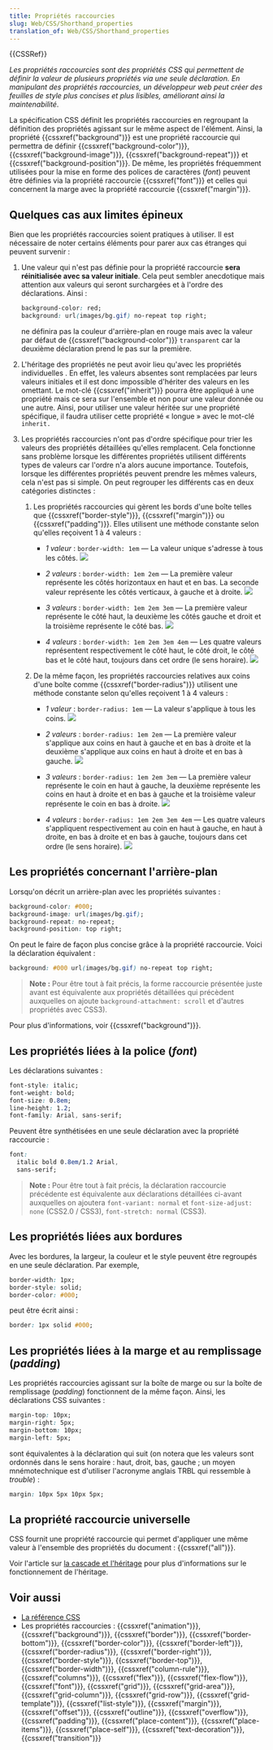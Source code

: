 ```yaml
---
title: Propriétés raccourcies
slug: Web/CSS/Shorthand_properties
translation_of: Web/CSS/Shorthand_properties
---
```


{{CSSRef}}

_Les propriétés raccourcies sont des propriétés CSS qui permettent de définir la valeur de plusieurs propriétés via une seule déclaration. En manipulant des propriétés raccourcies, un développeur web peut créer des feuilles de style plus concises et plus lisibles, améliorant ainsi la maintenabilité_.

La spécification CSS définit les propriétés raccourcies en regroupant la définition des propriétés agissant sur le même aspect de l'élément. Ainsi, la propriété {{cssxref("background")}} est une propriété raccourcie qui permettra de définir {{cssxref("background-color")}}, {{cssxref("background-image")}}, {{cssxref("background-repeat")}} et {{cssxref("background-position")}}. De même, les propriétés fréquemment utilisées pour la mise en forme des polices de caractères (_font_) peuvent être définies via la propriété raccourcie {{cssxref("font")}} et celles qui concernent la marge avec la propriété raccourcie {{cssxref("margin")}}.

## Quelques cas aux limites épineux

Bien que les propriétés raccourcies soient pratiques à utiliser. Il est nécessaire de noter certains éléments pour parer aux cas étranges qui peuvent survenir :

1. Une valeur qui n'est pas définie pour la propriété raccourcie **sera réinitialisée avec sa valeur initiale**. Cela peut sembler anecdotique mais attention aux valeurs qui seront surchargées et à l'ordre des déclarations. Ainsi :

   ```css
   background-color: red;
   background: url(images/bg.gif) no-repeat top right;
   ```

   ne définira pas la couleur d'arrière-plan en rouge mais avec la valeur par défaut de {{cssxref("background-color")}} `transparent` car la deuxième déclaration prend le pas sur la première.

2. L'héritage des propriétés ne peut avoir lieu qu'avec les propriétés individuelles . En effet, les valeurs absentes sont remplacées par leurs valeurs initiales et il est donc impossible d'hériter des valeurs en les omettant. Le mot-clé {{cssxref("inherit")}} pourra être appliqué à une propriété mais ce sera sur l'ensemble et non pour une valeur donnée ou une autre. Ainsi, pour utiliser une valeur héritée sur une propriété spécifique, il faudra utiliser cette propriété « longue » avec le mot-clé `inherit.`
3. Les propriétés raccourcies n'ont pas d'ordre spécifique pour trier les valeurs des propriétés détaillées qu'elles remplacent. Cela fonctionne sans problème lorsque les différentes propriétés utilisent différents types de valeurs car l'ordre n'a alors aucune importance. Toutefois, lorsque les différentes propriétés peuvent prendre les mêmes valeurs, cela n'est pas si simple. On peut regrouper les différents cas en deux catégories distinctes :

   1. Les propriétés raccourcies qui gèrent les bords d'une boîte telles que {{cssxref("border-style")}}, {{cssxref("margin")}} ou {{cssxref("padding")}}. Elles utilisent une méthode constante selon qu'elles reçoivent 1 à 4 valeurs :

      - _1 valeur_ : `border-width: 1em` — La valeur unique s'adresse à tous les côtés. ![](border1.png)

      - _2 valeurs_ : `border-width: 1em 2em` — La première valeur représente les côtés horizontaux en haut et en bas. La seconde valeur représente les côtés verticaux, à gauche et à droite. ![](border2.png)

      - _3 valeurs_ : `border-width: 1em 2em 3em` — La première valeur représente le côté haut, la deuxième les côtés gauche et droit et la troisième représente le côté bas. ![](border3.png)

      - _4 valeurs_ : `border-width: 1em 2em 3em 4em` — Les quatre valeurs représentent respectivement le côté haut, le côté droit, le côté bas et le côté haut, toujours dans cet ordre (le sens horaire). ![](border4.png)

   2. De la même façon, les propriétés raccourcies relatives aux coins d'une boîte comme {{cssxref("border-radius")}} utilisent une méthode constante selon qu'elles reçoivent 1 à 4 valeurs :

      - _1 valeur_ : `border-radius: 1em` — La valeur s'applique à tous les coins. ![](corner1.png)

      - _2 valeurs_ : `border-radius: 1em 2em` — La première valeur s'applique aux coins en haut à gauche et en bas à droite et la deuxième s'applique aux coins en haut à droite et en bas à gauche. ![](corner2.png)

      - _3 valeurs_ : `border-radius: 1em 2em 3em` — La première valeur représente le coin en haut à gauche, la deuxième représente les coins en haut à droite et en bas à gauche et la troisième valeur représente le coin en bas à droite. ![](corner3.png)

      - _4 valeurs_ : `border-radius: 1em 2em 3em 4em` — Les quatre valeurs s'appliquent respectivement au coin en haut à gauche, en haut à droite, en bas à droite et en bas à gauche, toujours dans cet ordre (le sens horaire). ![](corner4.png)

## Les propriétés concernant l'arrière-plan

Lorsqu'on décrit un arrière-plan avec les propriétés suivantes :

```css
background-color: #000;
background-image: url(images/bg.gif);
background-repeat: no-repeat;
background-position: top right;
```

On peut le faire de façon plus concise grâce à la propriété raccourcie. Voici la déclaration équivalent :

```css
background: #000 url(images/bg.gif) no-repeat top right;
```

> **Note :** Pour être tout à fait précis, la forme raccourcie présentée juste avant est équivalente aux propriétés détaillées qui précèdent auxquelles on ajoute `background-attachment: scroll` et d'autres propriétés avec CSS3).

Pour plus d'informations, voir {{cssxref("background")}}.

## Les propriétés liées à la police (_font_)

Les déclarations suivantes :

```css
font-style: italic;
font-weight: bold;
font-size: 0.8em;
line-height: 1.2;
font-family: Arial, sans-serif;
```

Peuvent être synthétisées en une seule déclaration avec la propriété raccourcie :

```css
font:
  italic bold 0.8em/1.2 Arial,
  sans-serif;
```

> **Note :** Pour être tout à fait précis, la déclaration raccourcie précédente est équivalente aux déclarations détaillées ci-avant auxquelles on ajoutera `font-variant: normal` et `font-size-adjust: none` (CSS2.0 / CSS3), `font-stretch: normal` (CSS3).

## Les propriétés liées aux bordures

Avec les bordures, la largeur, la couleur et le style peuvent être regroupés en une seule déclaration. Par exemple,

```css
border-width: 1px;
border-style: solid;
border-color: #000;
```

peut être écrit ainsi :

```css
border: 1px solid #000;
```

## Les propriétés liées à la marge et au remplissage (_padding_)

Les propriétés raccourcies agissant sur la boîte de marge ou sur la boîte de remplissage (_padding_) fonctionnent de la même façon. Ainsi, les déclarations CSS suivantes :

```css
margin-top: 10px;
margin-right: 5px;
margin-bottom: 10px;
margin-left: 5px;
```

sont équivalentes à la déclaration qui suit (on notera que les valeurs sont ordonnés dans le sens horaire : haut, droit, bas, gauche ; un moyen mnémotechnique est d'utiliser l'acronyme anglais TRBL qui ressemble à _trouble_) :

```css
margin: 10px 5px 10px 5px;
```

## La propriété raccourcie universelle

CSS fournit une propriété raccourcie qui permet d'appliquer une même valeur à l'ensemble des propriétés du document : {{cssxref("all")}}.

Voir l'article sur [la cascade et l'héritage](/fr/docs/Learn/CSS/Building_blocks/Cascade_and_inheritance) pour plus d'informations sur le fonctionnement de l'héritage.

## Voir aussi

- [La référence CSS](/fr/docs/Web/CSS/Reference)
- Les propriétés raccourcies : {{cssxref("animation")}}, {{cssxref("background")}}, {{cssxref("border")}}, {{cssxref("border-bottom")}}, {{cssxref("border-color")}}, {{cssxref("border-left")}}, {{cssxref("border-radius")}}, {{cssxref("border-right")}}, {{cssxref("border-style")}}, {{cssxref("border-top")}}, {{cssxref("border-width")}}, {{cssxref("column-rule")}}, {{cssxref("columns")}}, {{cssxref("flex")}}, {{cssxref("flex-flow")}}, {{cssxref("font")}}, {{cssxref("grid")}}, {{cssxref("grid-area")}}, {{cssxref("grid-column")}}, {{cssxref("grid-row")}}, {{cssxref("grid-template")}}, {{cssxref("list-style")}}, {{cssxref("margin")}}, {{cssxref("offset")}}, {{cssxref("outline")}}, {{cssxref("overflow")}}, {{cssxref("padding")}}, {{cssxref("place-content")}}, {{cssxref("place-items")}}, {{cssxref("place-self")}}, {{cssxref("text-decoration")}}, {{cssxref("transition")}}
